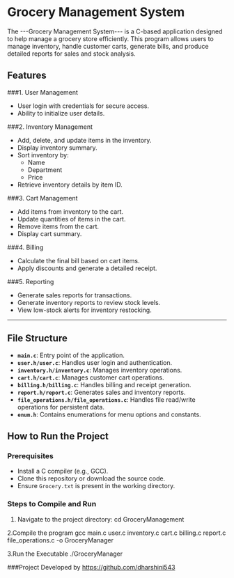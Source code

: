 
# Grocery Management System

The ---Grocery Management System--- is a C-based application designed to help manage a grocery store efficiently. This program allows users to manage inventory, handle customer carts, generate bills, and produce detailed reports for sales and stock analysis.  


## Features
 ###1. User Management
- User login with credentials for secure access.
- Ability to initialize user details.

 ###2. Inventory Management
- Add, delete, and update items in the inventory.
- Display inventory summary.
- Sort inventory by:
  - Name
  - Department
  - Price
- Retrieve inventory details by item ID.

###3. Cart Management
- Add items from inventory to the cart.
- Update quantities of items in the cart.
- Remove items from the cart.
- Display cart summary.

 ###4. Billing
- Calculate the final bill based on cart items.
- Apply discounts and generate a detailed receipt.

###5. Reporting
- Generate sales reports for transactions.
- Generate inventory reports to review stock levels.
- View low-stock alerts for inventory restocking.

---

## File Structure
- **`main.c`**: Entry point of the application.
- **`user.h/user.c`**: Handles user login and authentication.
- **`inventory.h/inventory.c`**: Manages inventory operations.
- **`cart.h/cart.c`**: Manages customer cart operations.
- **`billing.h/billing.c`**: Handles billing and receipt generation.
- **`report.h/report.c`**: Generates sales and inventory reports.
- **`file_operations.h/file_operations.c`**: Handles file read/write operations for persistent data.
- **`enum.h`**: Contains enumerations for menu options and constants.

## How to Run the Project
### Prerequisites
- Install a C compiler (e.g., GCC).
- Clone this repository or download the source code.
- Ensure `Grocery.txt` is present in the working directory.

### Steps to Compile and Run
1. Navigate to the project directory:
   cd GroceryManagement

2.Compile the program
gcc main.c user.c inventory.c cart.c billing.c report.c file_operations.c -o GroceryManager

3.Run the Executable
./GroceryManager


###Project Developed by https://github.com/dharshini543





